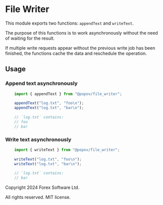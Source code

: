 # File Writer

This module exports two functions: `appendText` and `writeText`.

The purpose of this functions is to work asynchronously without
the need of waiting for the result.

If multiple write requests appear without the previous write job
has been finished, the functions cache the data and reschedule the
operation.
 

## Usage


### Append text asynchronously

```ts
    import { appendText } from "@popov/file_writer";
    
    appendText("log.txt", "foo\n");
    appendText("log.txt", "bar\n");
    
    // `log.txt` contains:
    // foo
    // bar
```
    
### Write text asynchronously 
```ts
    import { writeText } from "@popov/file_writer";
    
    writeText("log.txt", "foo\n");
    writeText("log.txt", "bar\n");
    
    // `log.txt` contains:
    // bar
```


Copyright 2024 Forex Software Ltd.

All rights reserved. MIT license.
